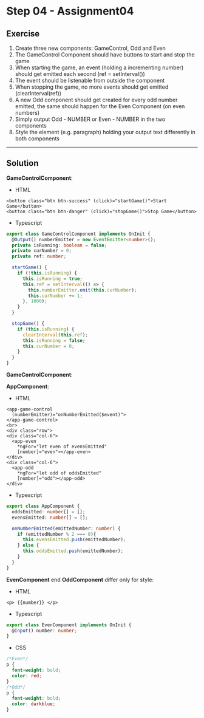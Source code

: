 # Step 04 - Assignment04

## Exercise

1. Create three new components: GameControl, Odd and Even
2. The GameControl Component should have buttons to start and stop the game
3. When starting the game, an event (holding a incrementing number) should get emitted each second (ref = setInterval())
4. The event should be listenable from outside the component
5. When stopping the game, no more events should get emitted (clearInterval(ref))
6. A new Odd component should get created for every odd number emitted, the same should happen for the Even Component (on even numbers)
7. Simply output Odd - NUMBER or Even - NUMBER in the two components
8. Style the element (e.g. paragraph) holding your output text differently in both components

---

## Solution

**GameControlComponent**:

- HTML
```angular2html
<button class="btn btn-success" (click)="startGame()">Start Game</button>
<button class="btn btn-danger" (click)="stopGame()">Stop Game</button>
```
- Typescript
```typescript
export class GameControlComponent implements OnInit {
  @Output() numberEmitter = new EventEmitter<number>();
  private isRunning: boolean = false;
  private curNumber = 0;
  private ref: number;

  startGame() {
    if (!this.isRunning) {
      this.isRunning = true;
      this.ref = setInterval(() => {
        this.numberEmitter.emit(this.curNumber);
        this.curNumber += 1;
      }, 1000);
    }
  }

  stopGame() {
    if (this.isRunning) {
      clearInterval(this.ref);
      this.isRunning = false;
      this.curNumber = 0;
    }
  }
}
```

**GameControlComponent**:

**AppComponent**:

- HTML
```angular2html
<app-game-control
  (numberEmitter)="onNumberEmitted($event)">
</app-game-control>
<br>
<div class="row">
<div class="col-6">
  <app-even
    *ngFor="let even of evensEmitted"
    [number]="even"></app-even>
</div>
<div class="col-6">
  <app-odd
    *ngFor="let odd of oddsEmitted"
    [number]="odd"></app-odd>
</div>
```

- Typescript
```typescript
export class AppComponent {
  oddsEmitted: number[] = [];
  evensEmitted: number[] = [];

  onNumberEmitted(emittedNumber: number) {
    if (emittedNumber % 2 === 0){
      this.evensEmitted.push(emittedNumber);
    } else {
      this.oddsEmitted.push(emittedNumber);
    }
  }
}
```

**EvenComponent** end **OddComponent** differ only for style: 

- HTML
```angular2html
<p> {{number}} </p>
```
- Typescript
```typescript
export class EvenComponent implements OnInit {
  @Input() number: number;
}
```

- CSS
```css
/*Even*/
p {
  font-weight: bold;
  color: red;
}
/*Odd*/
p {
  font-weight: bold;
  color: darkblue;
}
```
